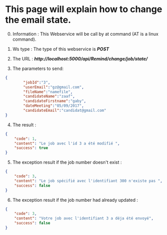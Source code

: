 # This page will explain how to change the email state.

0. Information : 
This Webservice will be call by at command (AT is a linux command).

1. Ws type :
The type of this webservice is ***POST***

2. The URL : 
***http://localhost:5000/api/Remind/change/job/state/***

3. The parameters to send: 

```json
{
		"jobId":"3",
        "userEmail":"gz@gmail.com",
        "fileName":"namefile",
        "candidateName":"zaaf",
        "candidateFirstname":"gaby",
        "dateMeeting":"05/09/2017",
        "candidateEmail":"candidat@gmail.com"
}
```

4. The result : 
```json
{
    "code": 1,
    "content": "Le job avec l'id 3 a été modifié ",
    "success": true
}
```

5. The exception result if the job number doesn't exist : 

```json
{
    "code": 3,
    "content": "Le job spécifié avec l'identifiant 300 n'existe pas ",
    "success": false
}
```

6. The exception result if the job number had already updated : 

```json
{
    "code": 3,
    "content": "Votre job avec l'identifiant 3 a déja été envoyé",
    "success": false
}
```

